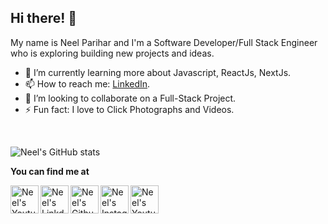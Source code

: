## Hi there! 👋

My name is Neel Parihar and I'm a Software Developer/Full Stack Engineer who is exploring building new projects and ideas.
<br/>

- 🌱 I’m currently learning more about Javascript, ReactJs, NextJs.
- 📫 How to reach me: [LinkedIn](https://linkedin.com/in/neel-parihar).
- 🤝 I’m looking to collaborate on a Full-Stack Project.
- ⚡ Fun fact: I love to Click Photographs and Videos.

<br/>

![Neel's GitHub stats](https://github-readme-stats.vercel.app/api?username=neelparihar&count_private=true&show_icons=true)

**You can find me at** 

<div>
 <a href="https://www.neelparihar.com" target="_blank">
  <img align="left" alt="Neel's Youtube" width="45px" src="https://img.icons8.com/nolan/96/america.png" />
</a>
  
<a href="https://linkedin.com/in/neel-parihar" target="_blank">
  <img align="left" alt="Neel's Linkdein" width="45px" src="https://img.icons8.com/nolan/96/linkedin.png" />
</a>
<a href="https://github.com/NeelParihar" target="_blank">
  <img align="left" alt="Neel's Github" width="45px" src="https://img.icons8.com/nolan/96/github.png" />
</a>
<a href="https://instagram.com/neell.___/" target="_blank">
  <img align="left" alt="Neel's Instagram" width="45px" src="https://img.icons8.com/nolan/96/instagram-new.png" />
</a>
<a href="https://www.youtube.com/channel/UCJC0IYiHNOmNmDP1PQDrUrA/" target="_blank">
  <img align="left" alt="Neel's Youtube" width="45px" src="https://img.icons8.com/nolan/96/youtube.png" />
</a>
</div>

<!--
**🔧 Languages and Tools:**  


![](https://img.shields.io/badge/Code-C++-informational?style=flat&logo=c%2B%2B&logoColor=white&color=14ffec)
![](https://img.shields.io/badge/Code-Java-informational?style=flat&logo=java&logoColor=white&color=14ffec)
![](https://img.shields.io/badge/Code-Python-informational?style=flat&logo=python&logoColor=white&color=14ffec)
![](https://img.shields.io/badge/Code-JavaScript-informational?logo=javascript&logoColor=white&color=14ffec)
![](https://img.shields.io/badge/Code-HTML-informational?style=flat&logo=HTML&logoColor=white&color=14ffec)
![](https://img.shields.io/badge/Code-CSS-informational?style=flat&logo=css&logoColor=white&color=14ffec)
![](https://img.shields.io/badge/Code-Dart-informational?style=flat&logo=dart&logoColor=white&color=14ffec)


![](https://img.shields.io/badge/Code-ReactJs-informational?style=flat&logo=react&logoColor=white&color=7B68EE)
![](https://img.shields.io/badge/Code-Django-informational?style=flat&logo=django&logoColor=white&color=7B68EE)
![](https://img.shields.io/badge/Code-Flask-informational?style=flat&logo=flask&logoColor=white&color=7B68EE)
![](https://img.shields.io/badge/Code-Android-informational?style=flat&logo=android&logoColor=white&color=7B68EE)
![](https://img.shields.io/badge/Code-Flutter-informational?style=flat&logo=flutter&logoColor=white&color=7B68EE)

![](https://img.shields.io/badge/OS-Linux-informational?style=flat&logo=linux&logoColor=white&color=14ffec)
![](https://img.shields.io/badge/OS-Mac-informational?style=flat&logo=apple&logoColor=white&color=14ffec)
![](https://img.shields.io/badge/Editor-Visual_Studio_Code-informational?style=flat&logo=visual-studio-code&logoColor=white&color=14ffec)
![](https://img.shields.io/badge/VCS-Git-informational?style=flat&logo=git&logoColor=white&color=14ffec)

![](https://img.shields.io/badge/Tools-PostgreSQL-informational?style=flat&logo=postgresql&logoColor=white&color=7B68EE)
![](https://img.shields.io/badge/Tools-MySQL-informational?style=flat&logo=mysql&logoColor=white&color=7B68EE)
![](https://img.shields.io/badge/Tools-Firebase-informational?style=flat&logo=firebase&logoColor=white&color=7B68EE)
![](https://img.shields.io/badge/Tools-Cloud_Firestore-informational?style=flat&logo=firebase&logoColor=white&color=7B68EE)

-->
<br/>
  <!--
<div align="center">
<a href="https://github.com/NeelParihar">
  <img align="center" src="https://github-readme-stats.vercel.app/api/top-langs/?username=NeelParihar&theme=dark&layout=compact&exclude_repo=colordetection" />
</a>

<a href="https://github.com/NeelParihar">
 <img align="center" src="https://github-readme-stats.vercel.app/api?username=NeelParihar&show_icons=true&theme=dark&layout=compact" alt="Neel's github stats"/>
</a>

</div>
  -->
